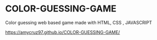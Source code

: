 # COLOR-GUESSING-GAME

Color guessing web based game made with HTML, CSS , JAVASCRIPT

https://amycruz97.github.io/COLOR-GUESSING-GAME/
